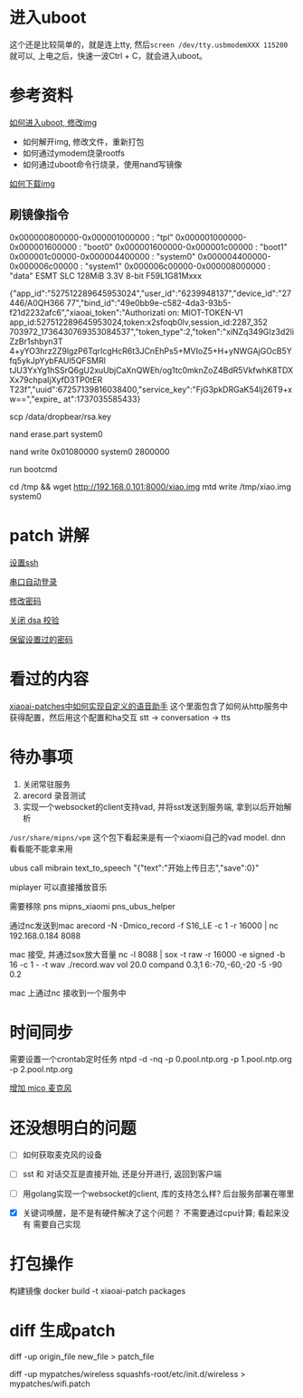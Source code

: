 

# 进入uboot

这个还是比较简单的，就是连上tty, 然后`screen /dev/tty.usbmodemXXX 115200` 就可以, 上电之后，快速一波Ctrl + C，就会进入uboot。

# 参考资料

[如何进入uboot, 修改img](https://javabin.cn/2021/xiaoai_fm.html)

* 如何解开img, 修改文件，重新打包
* 如何通过ymodem烧录rootfs
* 如何通过uboot命令行烧录，使用nand写镜像


[如何下载img](../research/updates.md)


## 刷镜像指令

0x000000800000-0x000001000000 : "tpl"
0x000001000000-0x000001600000 : "boot0"
0x000001600000-0x000001c00000 : "boot1"
0x000001c00000-0x000004400000 : "system0"
0x000004400000-0x000006c00000 : "system1"
0x000006c00000-0x000008000000 : "data"
ESMT SLC 128MiB 3.3V 8-bit F59L1G81Mxxx


{"app_id":"527512289645953024","user_id":"6239948137","device_id":"27446/A0QH366
77","bind_id":"49e0bb9e-c582-4da3-93b5-f21d2232afc6","xiaoai_token":"Authorizati
on: MIOT-TOKEN-V1 app_id:527512289645953024,token:x2sfoqb0lv,session_id:2287_352
703972_1736430769353084537","token_type":2,"token":"xiNZq349GIz3d2liZzBr1shbyn3T
4+yYO3hrz2Z9lgzP6TqrIcgHcR6t3JCnEhPs5+MVIoZ5+H+yNWGAjGOcB5Yfq5ykJpYybFAUl5QFSMRl
tJU3YxYg1hSSrQ6gU2xuUbjCaXnQWEh/og1tc0mknZoZ4BdR5VkfwhK8TDXXx79chpaIjXyfD3TP0tER
T23f","uuid":67257139816038400,"service_key":"FjG3pkDRGaK54Ij26T9+xw==","expire_
at":1737035585433}

scp /data/dropbear/rsa.key 

nand erase.part system0

nand write 0x01080000 system0 2800000


run bootcmd



<!--  -->

cd /tmp && wget http://192.168.0.101:8000/xiao.img
mtd write /tmp/xiao.img system0


# patch 讲解

[设置ssh](../patches/10_ssh.patch)

[串口自动登录](../patches/11_autologin_serial.patch)

[修改密码](https://github.com/jialeicui/open-lx01?tab=readme-ov-file#%E4%BF%AE%E6%94%B9%E5%AF%86%E7%A0%81-%E5%A6%82%E6%9E%9C%E6%83%B3-ssh-%E6%AD%A3%E5%B8%B8%E7%99%BB%E5%BD%95-%E6%AD%A4%E6%AD%A5%E5%BF%85%E9%A1%BB)

[关闭 dsa 校验](../patches/30_libmico-pam.patch)

[保留设置过的密码](../patches/l09a/31_persistent_shadow.patch)

# 看过的内容

[xiaoai-patches中如何实现自定义的语音助手](../packages/porcupine/config/launcher)
这个里面包含了如何从http服务中获得配置，然后用这个配置和ha交互 stt -> conversation -> tts 

# 待办事项
1. 关闭常驻服务
2. arecord 录音测试
3. 实现一个websocket的client支持vad, 并将sst发送到服务端, 拿到以后开始解析


`/usr/share/mipns/vpm` 这个包下看起来是有一个xiaomi自己的vad model. dnn 看看能不能拿来用

ubus call mibrain text_to_speech "{\"text\":\"开始上传日志\",\"save\":0}"

miplayer 可以直接播放音乐

需要移除 pns mipns_xiaomi pns_ubus_helper


通过nc发送到mac
arecord -N -Dmico_record -f S16_LE -c 1 -r 16000 | nc 192.168.0.184 8088

mac 接受, 并通过sox放大音量
nc -l 8088 | sox -t raw -r 16000 -e signed -b 16 -c 1   - -t wav ./record.wav vol 20.0 compand 0.3,1 6:-70,-60,-20 -5 -90 0.2 

mac 上通过nc 接收到一个服务中


# 时间同步
需要设置一个crontab定时任务
ntpd -d -nq -p 0.pool.ntp.org -p 1.pool.ntp.org -p 2.pool.ntp.org


[增加 mico 麦克风](../patches/24_alsa_change_default.patch)

# 还没想明白的问题

* [ ] 如何获取麦克风的设备
* [ ] sst 和 对话交互是直接开始, 还是分开进行, 返回到客户端
* [ ] 用golang实现一个websocket的client, 库的支持怎么样? 后台服务部署在哪里
* [X] 关键词唤醒，是不是有硬件解决了这个问题？ 不需要通过cpu计算; 看起来没有 需要自己实现


# 打包操作

构建镜像
docker build -t xiaoai-patch packages


# diff 生成patch
diff -up origin_file new_file > patch_file

diff -up mypatches/wireless squashfs-root/etc/init.d/wireless > mypatches/wifi.patch